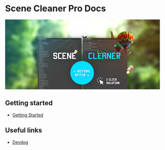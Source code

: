 # Scene Cleaner Pro Docs

![Scene Cleaner Pro](Assets/SceneCleanerPro.png)

## Getting started

- [Getting Started](CleanerManager.md)

## Useful links

- [Devdog](https://devdog.io)